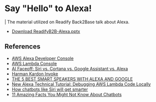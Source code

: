# Say "Hello" to Alexa!

| The material utilized on Readify Back2Base talk about Alexa.

* [Download ReadifyB2B-Alexa.pptx](./ReadifyB2B-Alexa.pptx)

## References
* [AWS Alexa Developer Console](https://developer.amazon.com/alexa/console/ask)
* [AWS Lambda Console](https://console.aws.amazon.com/lambda/home?region=us-east-1&#/functions)
* [AI Faceoff: Siri vs. Cortana vs. Google Assistant vs. Alexa](https://www.businessnewsdaily.com/10315-siri-cortana-google-assistant-amazon-alexa-face-off.html)
* [Harman Kardon Invoke](https://au.pcmag.com/harman-kardon-invoke/50169/review/harman-kardon-invoke)
* [THE 5 BEST SMART SPEAKERS WITH ALEXA AND GOOGLE](https://www.wired.com/story/best-smart-speakers/)
* [New Alexa Technical Tutorial: Debugging AWS Lambda Code Locally](https://developer.amazon.com/blogs/post/tx24z2qzp5rrtg1/new-alexa-technical-tutorial-debugging-aws-lambda-code-locally
)
* [How chatbots like Siri will get smarter](https://www.cio.com/article/3149087/artificial-intelligence/how-chatbots-like-siri-will-get-smarter.html
)
* [11 Amazing Facts You Might Not Know About Chatbots](https://medium.com/marketing-and-entrepreneurship/11-amazing-facts-you-might-not-know-about-chatbots-8cdf331181f8)